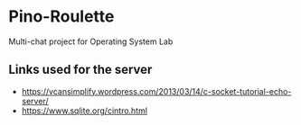 # Pino-Roulette
Multi-chat project for Operating System Lab

## Links used for the server
- https://vcansimplify.wordpress.com/2013/03/14/c-socket-tutorial-echo-server/
- https://www.sqlite.org/cintro.html
